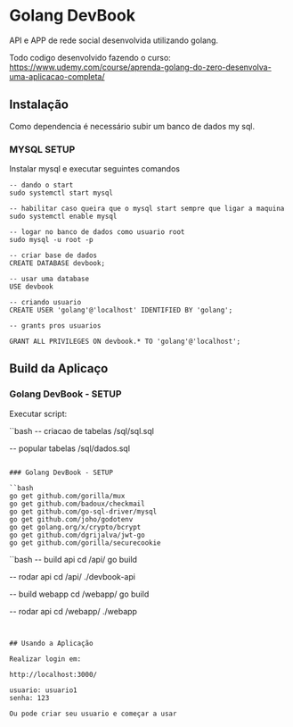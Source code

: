 # Golang DevBook

API e APP de rede social desenvolvida utilizando golang.

Todo codigo desenvolvido fazendo o curso: https://www.udemy.com/course/aprenda-golang-do-zero-desenvolva-uma-aplicacao-completa/

## Instalação

Como dependencia é necessário subir um banco de dados my sql.

### MYSQL SETUP

Instalar mysql e executar seguintes comandos

```unix
-- dando o start
sudo systemctl start mysql

-- habilitar caso queira que o mysql start sempre que ligar a maquina
sudo systemctl enable mysql

-- logar no banco de dados como usuario root
sudo mysql -u root -p

-- criar base de dados
CREATE DATABASE devbook;

-- usar uma database
USE devbook

-- criando usuario
CREATE USER 'golang'@'localhost' IDENTIFIED BY 'golang';

-- grants pros usuarios

GRANT ALL PRIVILEGES ON devbook.* TO 'golang'@'localhost';
```

## Build da Aplicaço

### Golang DevBook - SETUP

Executar script:

``bash
-- criacao de tabelas
/sql/sql.sql

-- popular tabelas
/sql/dados.sql
```

### Golang DevBook - SETUP

``bash
go get github.com/gorilla/mux
go get github.com/badoux/checkmail
go get github.com/go-sql-driver/mysql
go get github.com/joho/godotenv
go get golang.org/x/crypto/bcrypt
go get github.com/dgrijalva/jwt-go
go get github.com/gorilla/securecookie
```

``bash
-- build api
cd /api/
go build

-- rodar api
cd /api/
./devbook-api

-- build webapp
cd /webapp/
go build

-- rodar api
cd /webapp/
./webapp
```


## Usando a Aplicação

Realizar login em:

http://localhost:3000/

usuario: usuario1
senha: 123

Ou pode criar seu usuario e começar a usar
